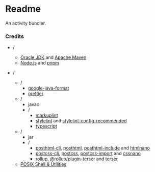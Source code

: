# Readme
An activity bundler.

### Credits

- /
  - [Oracle JDK](https://www.oracle.com/java/technologies/downloads) and [Apache Maven](https://github.com/apache/maven)
  - [Node.js](https://github.com/nodejs/node) and [pnpm](https://github.com/pnpm/pnpm)

- /
  - /
    - [google-java-format](https://github.com/google/google-java-format)
    - [prettier](https://github.com/prettier/prettier)
  - /
    - javac
    - /
      - [markuplint](https://github.com/markuplint/markuplint)
      - [stylelint](https://github.com/stylelint/stylelint) and [stylelint-config-recommended](https://github.com/stylelint/stylelint-config-recommended)
      - [typescript](https://github.com/microsoft/TypeScript)
  - /
    - jar
    - /
      - [posthtml-cli](https://github.com/posthtml/posthtml-cli), [posthtml](https://github.com/posthtml/posthtml), [posthtml-include](https://github.com/posthtml/posthtml-include) and [htmlnano](https://github.com/posthtml/htmlnano)
      - [postcss-cli](https://github.com/postcss/postcss-cli), [postcss](https://github.com/postcss/postcss), [postcss-import](https://github.com/postcss/postcss-import) and [cssnano](https://github.com/cssnano/cssnano)
      - [rollup](https://github.com/rollup/rollup), [@rollup/plugin-terser](https://github.com/rollup/plugins/tree/master/packages/terser) and [terser](https://github.com/terser/terser)
  - [POSIX Shell & Utilities](https://pubs.opengroup.org/onlinepubs/9799919799)
